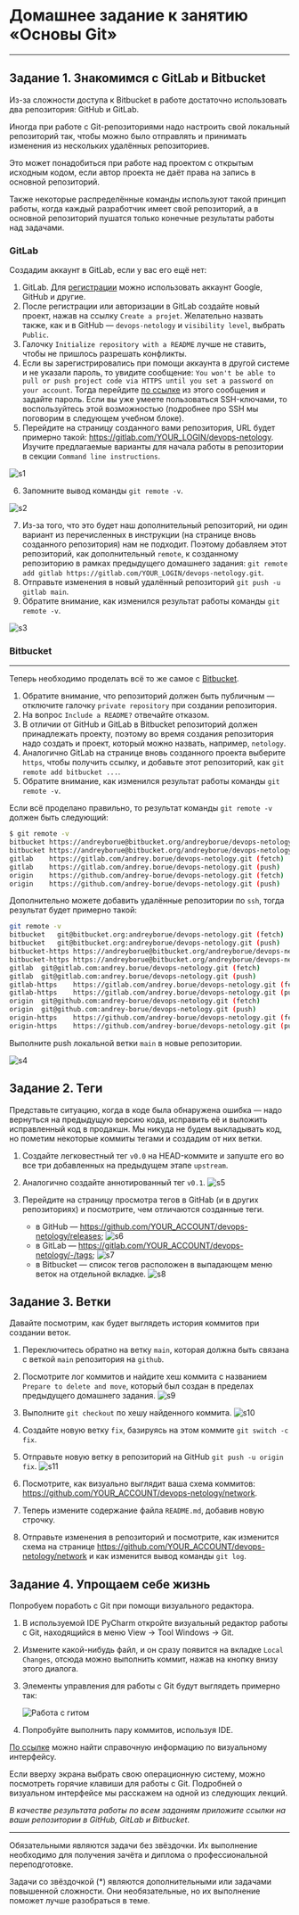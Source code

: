 # Домашнее задание к занятию «Основы Git»

------

## Задание 1. Знакомимся с GitLab и Bitbucket 

Из-за сложности доступа к Bitbucket в работе достаточно использовать два репозитория: GitHub и GitLab.

Иногда при работе с Git-репозиториями надо настроить свой локальный репозиторий так, чтобы можно было 
отправлять и принимать изменения из нескольких удалённых репозиториев. 

Это может понадобиться при работе над проектом с открытым исходным кодом, если автор проекта не даёт права на запись в основной репозиторий.

Также некоторые распределённые команды используют такой принцип работы, когда каждый разработчик имеет свой репозиторий, а в основной репозиторий пушатся только конечные результаты 
работы над задачами. 

### GitLab

Создадим аккаунт в GitLab, если у вас его ещё нет:

1. GitLab. Для [регистрации](https://gitlab.com/users/sign_up)  можно использовать аккаунт Google, GitHub и другие. 
2. После регистрации или авторизации в GitLab создайте новый проект, нажав на ссылку `Create a projet`. 
Желательно назвать также, как и в GitHub — `devops-netology` и `visibility level`, выбрать `Public`.
3. Галочку `Initialize repository with a README` лучше не ставить, чтобы не пришлось разрешать конфликты.
4. Если вы зарегистрировались при помощи аккаунта в другой системе и не указали пароль, то увидите сообщение:
`You won't be able to pull or push project code via HTTPS until you set a password on your account`. 
Тогда перейдите [по ссылке](https://gitlab.com/profile/password/edit) из этого сообщения и задайте пароль. 
Если вы уже умеете пользоваться SSH-ключами, то воспользуйтесь этой возможностью (подробнее про SSH мы поговорим в следующем учебном блоке).
5. Перейдите на страницу созданного вами репозитория, URL будет примерно такой:
https://gitlab.com/YOUR_LOGIN/devops-netology. Изучите предлагаемые варианты для начала работы в репозитории в секции
`Command line instructions`.

![s1](https://github.com/svpuzin/HomeWorkNetology/blob/main/Системы%20управления%20версиями/Основы%20Git/img/Снимок%20экрана%202024-04-14%20в%2021.48.56.png)

6. Запомните вывод команды `git remote -v`.

![s2](https://github.com/svpuzin/HomeWorkNetology/blob/main/Системы%20управления%20версиями/Основы%20Git/img/Снимок%20экрана%202024-04-14%20в%2021.55.57.png)

7. Из-за того, что это будет наш дополнительный репозиторий, ни один вариант из перечисленных в инструкции (на странице 
вновь созданного репозитория) нам не подходит. Поэтому добавляем этот репозиторий, как дополнительный `remote`, к созданному
репозиторию в рамках предыдущего домашнего задания:
`git remote add gitlab https://gitlab.com/YOUR_LOGIN/devops-netology.git`.
8. Отправьте изменения в новый удалённый репозиторий `git push -u gitlab main`.
9. Обратите внимание, как изменился результат работы команды `git remote -v`.

![s3](https://github.com/svpuzin/HomeWorkNetology/blob/main/Системы%20управления%20версиями/Основы%20Git/img/Снимок%20экрана%202024-04-14%20в%2022.04.49.png)


### Bitbucket 

____

Теперь необходимо проделать всё то же самое с [Bitbucket](https://bitbucket.org/). 

1. Обратите внимание, что репозиторий должен быть публичным — отключите галочку `private repository` при создании репозитория.
1. На вопрос `Include a README?` отвечайте отказом. 
1. В отличии от GitHub и GitLab в Bitbucket репозиторий должен принадлежать проекту, поэтому во время создания репозитория 
надо создать и проект, который можно назвать, например, `netology`.
1. Аналогично GitLab на странице вновь созданного проекта выберите `https`, чтобы получить ссылку, и добавьте этот репозиторий, как 
`git remote add bitbucket ...`.
1. Обратите внимание, как изменился результат работы команды `git remote -v`.

Если всё проделано правильно, то результат команды `git remote -v` должен быть следующий:

```bash
$ git remote -v
bitbucket https://andreyborue@bitbucket.org/andreyborue/devops-netology.git (fetch)
bitbucket https://andreyborue@bitbucket.org/andreyborue/devops-netology.git (push)
gitlab	  https://gitlab.com/andrey.borue/devops-netology.git (fetch)
gitlab	  https://gitlab.com/andrey.borue/devops-netology.git (push)
origin	  https://github.com/andrey-borue/devops-netology.git (fetch)
origin	  https://github.com/andrey-borue/devops-netology.git (push)
```

Дополнительно можете добавить удалённые репозитории по `ssh`, тогда результат будет примерно такой:

```bash
git remote -v
bitbucket	git@bitbucket.org:andreyborue/devops-netology.git (fetch)
bitbucket	git@bitbucket.org:andreyborue/devops-netology.git (push)
bitbucket-https	https://andreyborue@bitbucket.org/andreyborue/devops-netology.git (fetch)
bitbucket-https	https://andreyborue@bitbucket.org/andreyborue/devops-netology.git (push)
gitlab	git@gitlab.com:andrey.borue/devops-netology.git (fetch)
gitlab	git@gitlab.com:andrey.borue/devops-netology.git (push)
gitlab-https	https://gitlab.com/andrey.borue/devops-netology.git (fetch)
gitlab-https	https://gitlab.com/andrey.borue/devops-netology.git (push)
origin	git@github.com:andrey-borue/devops-netology.git (fetch)
origin	git@github.com:andrey-borue/devops-netology.git (push)
origin-https	https://github.com/andrey-borue/devops-netology.git (fetch)
origin-https	https://github.com/andrey-borue/devops-netology.git (push)
```

Выполните push локальной ветки `main` в новые репозитории. 

![s4](https://github.com/svpuzin/HomeWorkNetology/blob/main/Системы%20управления%20версиями/Основы%20Git/img/Снимок%20экрана%202024-04-14%20в%2023.44.18.png)

## Задание 2. Теги

Представьте ситуацию, когда в коде была обнаружена ошибка — надо вернуться на предыдущую версию кода,
исправить её и выложить исправленный код в продакшн. Мы никуда не будем выкладывать код, но пометим некоторые коммиты тегами и создадим от них ветки. 

1. Создайте легковестный тег `v0.0` на HEAD-коммите и запуште его во все три добавленных на предыдущем этапе `upstream`.
2. Аналогично создайте аннотированный тег `v0.1`.
![s5](https://github.com/svpuzin/HomeWorkNetology/blob/main/Системы%20управления%20версиями/Основы%20Git/img/Снимок%20экрана%202024-04-16%20в%2012.07.28.png)

3. Перейдите на страницу просмотра тегов в GitHab (и в других репозиториях) и посмотрите, чем отличаются созданные теги. 
    * в GitHub — https://github.com/YOUR_ACCOUNT/devops-netology/releases;
![s6](https://github.com/svpuzin/HomeWorkNetology/blob/main/Системы%20управления%20версиями/Основы%20Git/img/Снимок%20экрана%202024-04-16%20в%2012.20.27.png)
    * в GitLab — https://gitlab.com/YOUR_ACCOUNT/devops-netology/-/tags;
![s7](https://github.com/svpuzin/HomeWorkNetology/blob/main/Системы%20управления%20версиями/Основы%20Git/img/Снимок%20экрана%202024-04-16%20в%2012.17.27.png)
    * в Bitbucket — список тегов расположен в выпадающем меню веток на отдельной вкладке. 
![s8](https://github.com/svpuzin/HomeWorkNetology/blob/main/Системы%20управления%20версиями/Основы%20Git/img/Снимок%20экрана%202024-04-16%20в%2022.20.11.png)


## Задание 3. Ветки 

Давайте посмотрим, как будет выглядеть история коммитов при создании веток. 

1. Переключитесь обратно на ветку `main`, которая должна быть связана с веткой `main` репозитория на `github`.
2. Посмотрите лог коммитов и найдите хеш коммита с названием `Prepare to delete and move`, который был создан в пределах предыдущего домашнего задания. 
![s9](https://github.com/svpuzin/HomeWorkNetology/blob/main/Системы%20управления%20версиями/Основы%20Git/img/Снимок%20экрана%202024-04-16%20в%2022.23.18.png)

3. Выполните `git checkout` по хешу найденного коммита. 
![s10](https://github.com/svpuzin/HomeWorkNetology/blob/main/Системы%20управления%20версиями/Основы%20Git/img/Снимок%20экрана%202024-04-16%20в%2022.29.53.png)

4. Создайте новую ветку `fix`, базируясь на этом коммите `git switch -c fix`.
5. Отправьте новую ветку в репозиторий на GitHub `git push -u origin fix`.
![s11](https://github.com/svpuzin/HomeWorkNetology/blob/main/Системы%20управления%20версиями/Основы%20Git/img/Снимок%20экрана%202024-04-16%20в%2022.34.40.png)

6. Посмотрите, как визуально выглядит ваша схема коммитов: https://github.com/YOUR_ACCOUNT/devops-netology/network. 
7. Теперь измените содержание файла `README.md`, добавив новую строчку.
8. Отправьте изменения в репозиторий и посмотрите, как изменится схема на странице https://github.com/YOUR_ACCOUNT/devops-netology/network 
и как изменится вывод команды `git log`.

## Задание 4. Упрощаем себе жизнь

Попробуем поработь с Git при помощи визуального редактора. 

1. В используемой IDE PyCharm откройте визуальный редактор работы с Git, находящийся в меню View -> Tool Windows -> Git.
1. Измените какой-нибудь файл, и он сразу появится на вкладке `Local Changes`, отсюда можно выполнить коммит, нажав на кнопку внизу этого диалога. 
1. Элементы управления для работы с Git будут выглядеть примерно так:

   ![Работа с гитом](img/ide-git-01.jpg)
   
1. Попробуйте выполнить пару коммитов, используя IDE. 

[По ссылке](https://www.jetbrains.com/help/pycharm/commit-and-push-changes.html) можно найти справочную информацию по визуальному интерфейсу. 

Если вверху экрана выбрать свою операционную систему, можно посмотреть горячие клавиши для работы с Git. 
Подробней о визуальном интерфейсе мы расскажем на одной из следующих лекций.

*В качестве результата работы по всем заданиям приложите ссылки на ваши репозитории в GitHub, GitLab и Bitbucket*.  
 
----
Обязательными являются задачи без звёздочки. Их выполнение необходимо для получения зачёта и диплома о профессиональной переподготовке.

Задачи со звёздочкой (*) являются дополнительными или задачами повышенной сложности. Они необязательные, но их выполнение поможет лучше разобраться в теме.
